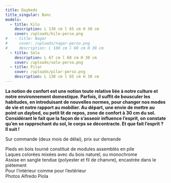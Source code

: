 ```yaml
---
title: Daybeds
title_singular: Banc
models:
  - title: Kilo
    description: L 130 cm l 65 cm H 30 cm
    cover: /uploads/kilo-perso.png
#   - title: Nagar
#     cover: /uploads/nagar-perso.png
#     description: L 180 cm l 60 cm H 30 cm
  - title: Solo
    description: L 67 cm l 60 cm H 30 cm
    cover: /uploads/solo-perso.png
  - title: Pilar
    cover: /uploads/pilar-perso.png
    description: L 130 cm l 65 cm H 30 cm
---
```


**La notion de confort est une notion toute relative liée à notre culture et notre environnement domestique. Parfois, il suffit de bousculer les habitudes, en introduisant de nouvelles normes, pour changer nos modes de vie et notre rapport au mobilier. Au départ, une envie de mettre au point un daybed, ou petit lit de repos, zone de confort à 30 cm du sol. Considérant le fait que la façon de s’asseoir influence l’esprit, on constate qu’en se rapprochant du sol, le corps se décontracte. Et que fait l’esprit ? Il suit !**


Sur commande (deux mois de délai), prix sur demande


Pieds en bois tourné constitué de modules assemblés en pile  
Laques colorées mixées avec du bois naturel, ou monochrome  
Assise en sangle tendue (polyester et fil de chanvre), encastrée dans le piétement  
Pour l’intérieur comme pour l’extérieur  
Photos Alfredo Piola

